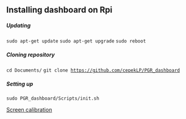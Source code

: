 <h2>Installing dashboard on Rpi</h2>

<h5>Updating</h5>

<code>sudo apt-get update</code>
<code>sudo apt-get upgrade</code>
<code>sudo reboot</code>

<h5>Cloning repository</h5>

<code>cd Documents/</code>
<code>git clone https://github.com/cepekLP/PGR_dashboard</code>

<h5>Setting up</h5>

<code>sudo PGR_dashboard/Scripts/init.sh</code>

<a href="https://www.waveshare.com/wiki/5inch_HDMI_LCD_(B)">Screen calibration</a>
